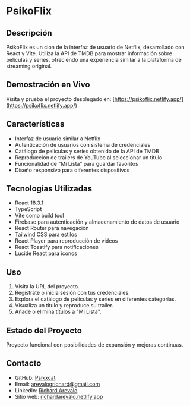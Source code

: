 # PsikoFlix

## Descripción
PsikoFlix es un clon de la interfaz de usuario de Netflix, desarrollado con React y Vite. Utiliza la API de TMDB para mostrar información sobre películas y series, ofreciendo una experiencia similar a la plataforma de streaming original.

## Demostración en Vivo
Visita y prueba el proyecto desplegado en: [https://psikoflix.netlify.app/](https://psikoflix.netlify.app/)

## Características
- Interfaz de usuario similar a Netflix
- Autenticación de usuarios con sistema de credenciales
- Catálogo de películas y series obtenido de la API de TMDB
- Reproducción de trailers de YouTube al seleccionar un título
- Funcionalidad de "Mi Lista" para guardar favoritos
- Diseño responsivo para diferentes dispositivos

## Tecnologías Utilizadas
- React 18.3.1
- TypeScript
- Vite como build tool
- Firebase para autenticación y almacenamiento de datos de usuario
- React Router para navegación
- Tailwind CSS para estilos
- React Player para reproducción de videos
- React Toastify para notificaciones
- Lucide React para iconos

## Uso
1. Visita la URL del proyecto.
2. Regístrate o inicia sesión con tus credenciales.
3. Explora el catálogo de películas y series en diferentes categorías.
4. Visualiza un título y reproduce su trailer.
5. Añade o elimina títulos a "Mi Lista".

## Estado del Proyecto
Proyecto funcional con posibilidades de expansión y mejoras continuas.

## Contacto
- GitHub: [Psikxcat](https://github.com/psikxcat)
- Email: arevalogrichard@gmail.com
- LinkedIn: [Richard Arevalo](https://www.linkedin.com/in/arevalorichard/)
- Sitio web: [richardarevalo.netlify.app](https://richardarevalo.netlify.app/)
